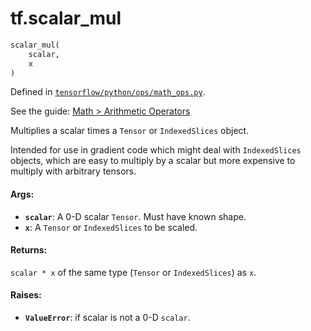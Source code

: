 <div itemscope itemtype="http://developers.google.com/ReferenceObject">
<meta itemprop="name" content="tf.scalar_mul" />
</div>

# tf.scalar_mul

``` python
scalar_mul(
    scalar,
    x
)
```



Defined in [`tensorflow/python/ops/math_ops.py`](https://www.tensorflow.org/code/tensorflow/python/ops/math_ops.py).

See the guide: [Math > Arithmetic Operators](../../../api_guides/python/math_ops.md#Arithmetic_Operators)

Multiplies a scalar times a `Tensor` or `IndexedSlices` object.

Intended for use in gradient code which might deal with `IndexedSlices`
objects, which are easy to multiply by a scalar but more expensive to
multiply with arbitrary tensors.

#### Args:

* <b>`scalar`</b>: A 0-D scalar `Tensor`. Must have known shape.
* <b>`x`</b>: A `Tensor` or `IndexedSlices` to be scaled.


#### Returns:

  `scalar * x` of the same type (`Tensor` or `IndexedSlices`) as `x`.


#### Raises:

* <b>`ValueError`</b>: if scalar is not a 0-D `scalar`.